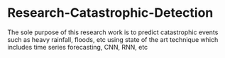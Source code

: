 # Research-Catastrophic-Detection
The sole purpose of this research work is to predict catastrophic events such as heavy rainfall, floods, etc using state of the art technique which includes time series forecasting, CNN, RNN, etc
